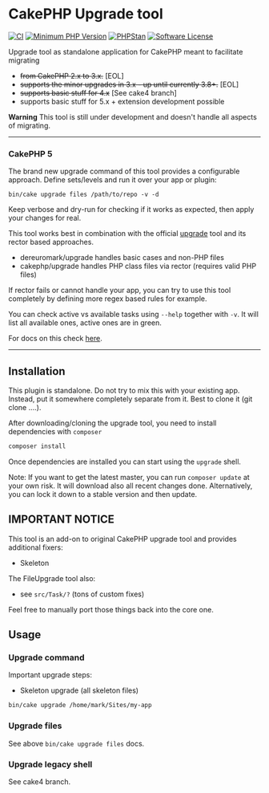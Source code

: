 # CakePHP Upgrade tool
[![CI](https://github.com/dereuromark/upgrade/actions/workflows/ci.yml/badge.svg)](https://github.com/dereuromark/upgrade/actions/workflows/ci.yml)
[![Minimum PHP Version](https://img.shields.io/badge/php-%3E%3D%208.1-8892BF.svg)](https://php.net/)
[![PHPStan](https://img.shields.io/badge/PHPStan-level%207-brightgreen.svg?style=flat)](https://phpstan.org/)
[![Software License](https://img.shields.io/badge/license-MIT-brightgreen.svg?style=flat-square)](LICENSE)


Upgrade tool as standalone application for CakePHP meant to facilitate migrating
- ~~from CakePHP 2.x to 3.x.~~ [EOL]
- ~~supports the minor upgrades in 3.x - up until currently 3.8+.~~ [EOL]
- ~~supports basic stuff for 4.x~~ [See cake4 branch]
- supports basic stuff for 5.x + extension development possible

**Warning** This tool is still under development and doesn't handle all aspects of migrating.

---

### CakePHP 5

The brand new upgrade command of this tool provides a configurable approach.
Define sets/levels and run it over your app or plugin:

```
bin/cake upgrade files /path/to/repo -v -d
```
Keep verbose and dry-run for checking if it works as expected, then apply your changes for real.

This tool works best in combination with the official [upgrade](https://github.com/cakephp/upgrade/) tool and its rector based approaches.
- dereuromark/upgrade handles basic cases and non-PHP files
- cakephp/upgrade handles PHP class files via rector (requires valid PHP files)

If rector fails or cannot handle your app, you can try to use this tool completely by defining more regex
based rules for example.

You can check active vs available tasks using `--help` together with `-v`.
It will list all available ones, active ones are in green.

For docs on this check [here](docs/Upgrade.md).

---

## Installation

This plugin is standalone. Do not try to mix this with your existing app. Instead, put it somewhere completely separate from it.
Best to clone it (git clone ....).

After downloading/cloning the upgrade tool, you need to install dependencies with `composer`

```bash
composer install
```

Once dependencies are installed you can start using the `upgrade` shell.

Note: If you want to get the latest master, you can run `composer update` at your own risk.
It will download also all recent changes done.
Alternatively, you can lock it down to a stable version and then update.

## IMPORTANT NOTICE

This tool is an add-on to original CakePHP upgrade tool and provides additional fixers:
- Skeleton

The FileUpgrade tool also:
- see `src/Task/?` (tons of custom fixes)

Feel free to manually port those things back into the core one.

## Usage

### Upgrade command
Important upgrade steps:
- Skeleton upgrade (all skeleton files)

```bash
bin/cake upgrade /home/mark/Sites/my-app
```

### Upgrade files
See above `bin/cake upgrade files` docs.

### Upgrade legacy shell
See cake4 branch.
